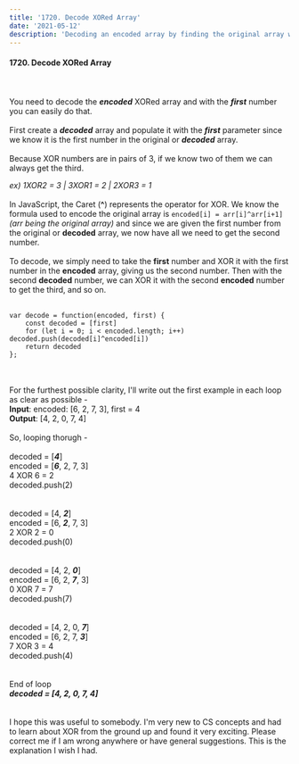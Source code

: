 ```yaml
---
title: '1720. Decode XORed Array'
date: '2021-05-12'
description: 'Decoding an encoded array by finding the original array with a given first element using XOR operations.'
---
```


#### 1720. Decode XORed Array

<br><br>
You need to decode the ***encoded*** XORed array and with the ***first*** number you can easily do that.
<br><br>
First create a ***decoded*** array and populate it with the ***first*** parameter since we know it is the first number in the original or ***decoded*** array.
<br><br>
Because XOR numbers are in pairs of 3, if we know two of them we can always get the third.  

*ex) 1XOR2 = 3 |  3XOR1 = 2 | 2XOR3 = 1*
<br><br>
In JavaScript, the Caret (**^**) represents the operator for XOR. We know the formula used to encode the original array is `encoded[i] = arr[i]^arr[i+1]` *(arr being the original array)* and since we are given the first number from the original or **decoded** array, we now have all we need to get the second number.
<br><br>
To decode, we simply need to take the **first** number and XOR it with the first number in the **encoded** array, giving us the second number. Then with the second **decoded** number, we can XOR it with the second **encoded** number to get the third, and so on.
<br><br>
```
var decode = function(encoded, first) {
    const decoded = [first]
    for (let i = 0; i < encoded.length; i++) decoded.push(decoded[i]^encoded[i])
    return decoded
};
```
<br><br>
For the furthest possible clarity, I'll write out the first example in each loop as clear as possible -  
<b>Input</b>: encoded: [6, 2, 7, 3], first = 4  
<b>Output</b>: [4, 2, 0, 7, 4]
<br><br>
So, looping thorugh -
<br><br>
decoded = [***4***]  
encoded = [***6***, 2, 7, 3]  
4 XOR 6 = 2  
decoded.push(2)  
<br><br>
decoded = [4, ***2***]  
encoded = [6, ***2***, 7, 3]  
2 XOR 2 = 0  
decoded.push(0)  
<br><br>
decoded = [4, 2, ***0***]  
encoded = [6, 2, ***7***, 3]  
0 XOR 7 = 7  
decoded.push(7)  
<br><br>
decoded = [4, 2, 0, ***7***]  
encoded = [6, 2, 7, ***3***]  
7 XOR 3 = 4  
decoded.push(4)  
<br><br>
End of loop  
***decoded = [4, 2, 0, 7, 4]***  
<br><br>
I hope this was useful to somebody. I'm very new to CS concepts and had to learn about XOR from the ground up and found it very exciting. Please correct me if I am wrong anywhere or have general suggestions. This is the explanation I wish I had.